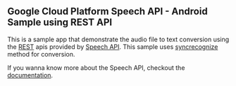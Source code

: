 ## Google Cloud Platform Speech API - Android Sample using REST API

This is a sample app that demonstrate the audio file to text conversion using the [REST](https://cloud.google.com/speech/reference/rest/) apis provided by [Speech API](https://cloud.google.com/speech/). This sample uses [syncrecognize](https://cloud.google.com/speech/reference/rest/v1beta1/speech/syncrecognize) method for conversion.

If you wanna know more about the Speech API, checkout the [documentation](https://cloud.google.com/speech/docs/).
